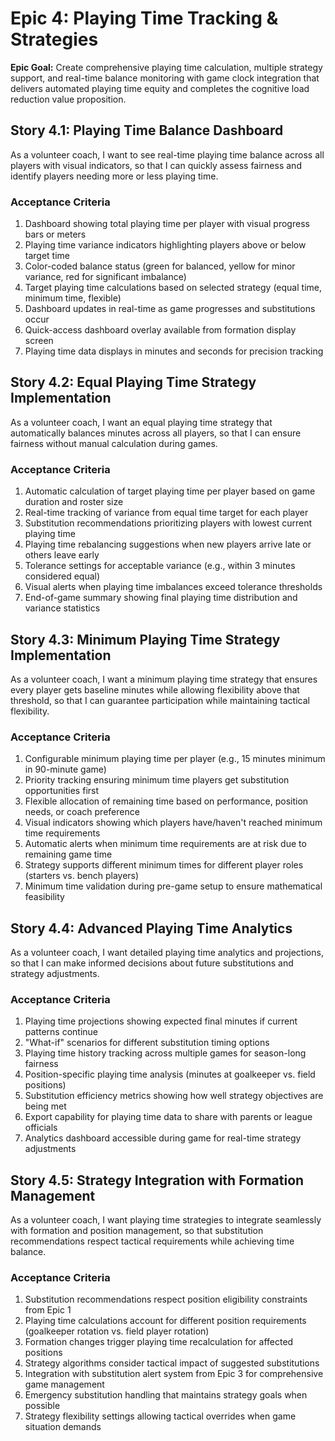 # Epic 4: Playing Time Tracking & Strategies

**Epic Goal:** Create comprehensive playing time calculation, multiple strategy support, and real-time balance monitoring with game clock integration that delivers automated playing time equity and completes the cognitive load reduction value proposition.

## Story 4.1: Playing Time Balance Dashboard

As a volunteer coach,
I want to see real-time playing time balance across all players with visual indicators,
so that I can quickly assess fairness and identify players needing more or less playing time.

### Acceptance Criteria

1. Dashboard showing total playing time per player with visual progress bars or meters
2. Playing time variance indicators highlighting players above or below target time
3. Color-coded balance status (green for balanced, yellow for minor variance, red for significant imbalance)
4. Target playing time calculations based on selected strategy (equal time, minimum time, flexible)
5. Dashboard updates in real-time as game progresses and substitutions occur
6. Quick-access dashboard overlay available from formation display screen
7. Playing time data displays in minutes and seconds for precision tracking

## Story 4.2: Equal Playing Time Strategy Implementation

As a volunteer coach,
I want an equal playing time strategy that automatically balances minutes across all players,
so that I can ensure fairness without manual calculation during games.

### Acceptance Criteria

1. Automatic calculation of target playing time per player based on game duration and roster size
2. Real-time tracking of variance from equal time target for each player
3. Substitution recommendations prioritizing players with lowest current playing time
4. Playing time rebalancing suggestions when new players arrive late or others leave early
5. Tolerance settings for acceptable variance (e.g., within 3 minutes considered equal)
6. Visual alerts when playing time imbalances exceed tolerance thresholds
7. End-of-game summary showing final playing time distribution and variance statistics

## Story 4.3: Minimum Playing Time Strategy Implementation

As a volunteer coach,
I want a minimum playing time strategy that ensures every player gets baseline minutes while allowing flexibility above that threshold,
so that I can guarantee participation while maintaining tactical flexibility.

### Acceptance Criteria

1. Configurable minimum playing time per player (e.g., 15 minutes minimum in 90-minute game)
2. Priority tracking ensuring minimum time players get substitution opportunities first
3. Flexible allocation of remaining time based on performance, position needs, or coach preference
4. Visual indicators showing which players have/haven't reached minimum time requirements
5. Automatic alerts when minimum time requirements are at risk due to remaining game time
6. Strategy supports different minimum times for different player roles (starters vs. bench players)
7. Minimum time validation during pre-game setup to ensure mathematical feasibility

## Story 4.4: Advanced Playing Time Analytics

As a volunteer coach,
I want detailed playing time analytics and projections,
so that I can make informed decisions about future substitutions and strategy adjustments.

### Acceptance Criteria

1. Playing time projections showing expected final minutes if current patterns continue
2. "What-if" scenarios for different substitution timing options
3. Playing time history tracking across multiple games for season-long fairness
4. Position-specific playing time analysis (minutes at goalkeeper vs. field positions)
5. Substitution efficiency metrics showing how well strategy objectives are being met
6. Export capability for playing time data to share with parents or league officials
7. Analytics dashboard accessible during game for real-time strategy adjustments

## Story 4.5: Strategy Integration with Formation Management

As a volunteer coach,
I want playing time strategies to integrate seamlessly with formation and position management,
so that substitution recommendations respect tactical requirements while achieving time balance.

### Acceptance Criteria

1. Substitution recommendations respect position eligibility constraints from Epic 1
2. Playing time calculations account for different position requirements (goalkeeper rotation vs. field player rotation)
3. Formation changes trigger playing time recalculation for affected positions
4. Strategy algorithms consider tactical impact of suggested substitutions
5. Integration with substitution alert system from Epic 3 for comprehensive game management
6. Emergency substitution handling that maintains strategy goals when possible
7. Strategy flexibility settings allowing tactical overrides when game situation demands
